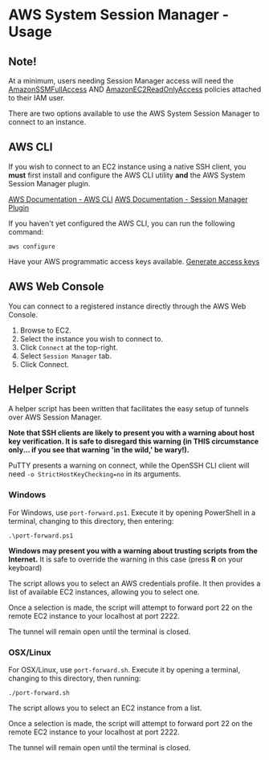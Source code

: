 # AWS System Session Manager - Usage

## Note!

At a minimum, users needing Session Manager access will need the [AmazonSSMFullAccess](https://us-east-1.console.aws.amazon.com/iam/home#/policies/arn:aws:iam::aws:policy/AmazonSSMFullAccess$jsonEditor) AND [AmazonEC2ReadOnlyAccess](https://us-east-1.console.aws.amazon.com/iam/home#/policies/arn:aws:iam::aws:policy/AmazonEC2ReadOnlyAccess$serviceLevelSummary) policies attached to their IAM user.

There are two options available to use the AWS System Session Manager to connect to an instance.

## AWS CLI

If you wish to connect to an EC2 instance using a native SSH client, you **must** first install and configure the AWS CLI utility **and** the AWS System Session Manager plugin.

[AWS Documentation - AWS CLI](https://docs.aws.amazon.com/cli/latest/userguide/getting-started-install.html)
[AWS Documentation - Session Manager Plugin](https://docs.aws.amazon.com/systems-manager/latest/userguide/session-manager-working-with-install-plugin.html#install-plugin-windows)

If you haven't yet configured the AWS CLI, you can run the following command:

`aws configure`

Have your AWS programmatic access keys available. [Generate access keys](https://docs.aws.amazon.com/IAM/latest/UserGuide/id_credentials_access-keys.html#Using_CreateAccessKey)

## AWS Web Console

You can connect to a registered instance directly through the AWS Web Console.

1. Browse to EC2.
2. Select the instance you wish to connect to.
3. Click `Connect` at the top-right.
4. Select `Session Manager` tab.
5. Click Connect. 

## Helper Script

A helper script has been written that facilitates the easy setup of tunnels over AWS Session Manager.

**Note that SSH clients are likely to present you with a warning about host key verification. It is safe to disregard this warning (in THIS circumstance only... if you see that warning 'in the wild,' be wary!).**

PuTTY presents a warning on connect, while the OpenSSH CLI client will need `-o StrictHostKeyChecking=no` in its arguments.

### Windows

For Windows, use `port-forward.ps1`. Execute it by opening PowerShell in a terminal, changing to this directory, then entering:

`.\port-forward.ps1`

**Windows may present you with a warning about trusting scripts from the Internet.** It is safe to override the warning in this case (press **R** on your keyboard)

The script allows you to select an AWS credentials profile. It then provides a list of available EC2 instances, allowing you to select one.

Once a selection is made, the script will attempt to forward port 22 on the remote EC2 instance to your localhost at port 2222.

The tunnel will remain open until the terminal is closed.

### OSX/Linux

For OSX/Linux, use `port-forward.sh`. Execute it by opening a terminal, changing to this directory, then running:

`./port-forward.sh`

The script allows you to select an EC2 instance from a list. 

Once a selection is made, the script will attempt to forward port 22 on the remote EC2 instance to your localhost at port 2222.

The tunnel will remain open until the terminal is closed.